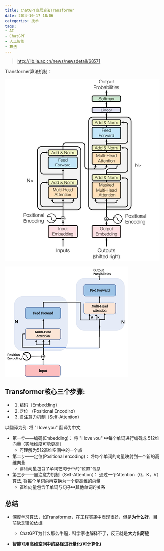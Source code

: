 ```yaml
---
title: ChatGPT底层算法Transformer
date: 2024-10-17 18:06
categories: 技术
tags:
- AI
- ChatGPT
- 人工智能
- 算法
---
```


> http://lib.ia.ac.cn/news/newsdetail/68571


Transformer算法机制：

![](https://raw.githubusercontent.com/youngqqcn/repo4picgo/master/img/qt1.1_F09DBE9AC8895CB064276BF8ACC95B98.jpg)






![](https://raw.githubusercontent.com/youngqqcn/repo4picgo/master/img/qt1.2_A35C601756E296B8146244F0E4764975.png)



## Transformer核心三个步骤:

- 1. 编码（Embedding）
- 2. 定位 （Positional Encoding）
- 3. 自注意力机制（Self-Attention）



以翻译为例: 将 "I love you" 翻译为中文,

- 第一步——编码(Embedding)： 将 "I love you" 中每个单词进行编码成 512维向量（实际维度可能更高）
  - 可理解为512高维空间中的一个点
- 第二步——定位(Positional encoding)： 将每个单词的向量映射到一个新的高维向量
  - 高维向量包含了单词在句子中的“位置”信息
- 第三步——自注意力机制（Self-Attention）： 通过一个Attention（Q，K，V）算法, 将每个单词向再变换为一个更高维的向量
  - 高维向量包含了单词与句子中其他单词的关系



## 总结


- 深度学习算法，如Transformer，在工程实践中表现很好，但是**为什么好**，目前缺乏理论依据
  - ChatGPT为什么那么牛逼，科学家也解释不了，反正就是**大力出奇迹**

- **智能可用高维空间中的路径进行量化(可计算化)**
